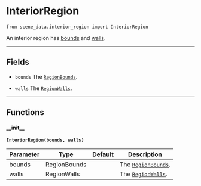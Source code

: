 # InteriorRegion

`from scene_data.interior_region import InteriorRegion`

An interior region has [bounds](region_bounds.md) and [walls](region_walls.md).

***

## Fields

- `bounds` The [`RegionBounds`](region_bounds.md).

- `walls` The [`RegionWalls`](region_walls.md).

***

## Functions

#### \_\_init\_\_

**`InteriorRegion(bounds, walls)`**

| Parameter | Type | Default | Description |
| --- | --- | --- | --- |
| bounds |  RegionBounds |  | The [`RegionBounds`](region_bounds.md). |
| walls |  RegionWalls |  | The [`RegionWalls`](region_walls.md). |

